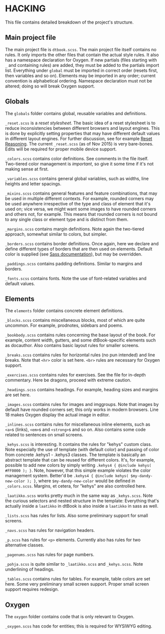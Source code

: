 # HACKING

This file contains detailed breakdown of the project's structure.

## Main project file

The main project file is `dtbook.scss`. The main project file itself contains no rules. It only imports the other files that contain the actual style rules. It also has a namespace declaration for Oxygen. If new partials (files starting with `_` and containing rules) are added, they must be added to the partials import list. Everything under `global` must be imported in correct order (resets first, then variables and so on). Elements may be imported in any order; current convention is alphabetical ordering. Namespace declaration must not be altered; doing so will break Oxygen support.

## Globals

The `globals` folder contains global, reusable variables and definitions.

`_reset.scss` is a *reset stylesheet*. The basic idea of a reset stylesheet is to reduce inconsistencies between different browsers and layout engines. This is done by explicitly setting properties that may have different default values in different layout engines. For further discussion, see for example [Reset Reasoning](http://meyerweb.com/eric/thoughts/2007/04/18/reset-reasoning/). The current `_reset.scss` (as of Nov 2015) is very bare-bones. Edits will be required for proper mobile device support.

`_colors.scss` contains color definitions. See comments in the file itself. Two-tiered color management is *important*, so give it some time if it's not making sense at first.

`_variables.scss` contains general global variables, such as widths, line heights and letter spacings.

`_mixins.scss` contains general features and feature combinations, that may be used in multiple different contexts. For example, rounded corners may be used anywhere irrespective of the type and class of element that it's used on; vice versa, we might want some images to have rounded corners and others not, for example. This means that rounded corners is not bound to any single class or element type and is distinct from them.

`_margins.scss` contains margin definitions. Note again the two-tiered approach, somewhat similar to colors, but simpler.

`_borders.scss` contains border definitions. Once again, here we declare and define different types of borders that are then used on elements. Default color is supplied (see [Sass documentation](http://sass-lang.com/documentation/file.SASS_REFERENCE.html)), but may be overridden.

`_paddings.scss` contains padding definitions. Similar to margins and borders.

`_fonts.scss` contains fonts. Note the use of font-related variables and default values.

## Elements

The `elements` folder contains concrete element definitions.

`_blocks.scss` contains miscellaneous blocks, most of which are quite uncommon. For example, prodnotes, sidebars and poems.

`_bookbody.scss` contains rules concerning the base layout of the book. For example, content width, gutters, and some dtBook-specific elements such as docauthor. Also contains basic layout rules for smaller screens.

`_breaks.scss` contains rules for horizontal rules (no pun intended) and line breaks. Note that `<hr>` color is set here. `<br>` rules are necessary for Oxygen support.

`_exercises.scss` contains rules for exercises. See the file for in-depth commentary. Here be dragons, proceed with extreme caution.

`_headings.scss` contains headings. For example, heading sizes and margins are set here.

`_images.scss` contains rules for images and imggroups. Note that images by default have rounded corners set; this only works in modern browsers. Line 18 makes Oxygen display the actual image in editor.

`_inlines.scss` contains rules for miscellaneous inline elements, such as `<a>`s (links), `<em>`s and `<strong>`s and so on. Also contains some code related to sentences on small screens.

`_kehys.scss` is interesting. It contains the rules for "kehys" custom class. Note especially the use of template (with default color) and passing of color from concrete .kehys1 - .kehys3 classes. The template is basically an abstract template that can be reused for different colors. It's, for example, possible to add new colors by simply writing `.kehys4 { @include kehys( #FF0000 ); }`. Note, however, that this simple example violates the color management system. Better'd be `.kehys4 { @include kehys( $my-dandy-new-color ); }`, where `$my-dandy-new-color` would be defined in `_colors.scss`. Margins, et cetera, for "kehys" are also controlled here.

`_laatikko.scss` works pretty much in the same way as `_kehys.scss`. Note the curious selectors and nested structure in the template: Everything that's actually inside a `laatikko` in dtBook is also inside a `laatikko` in sass as well.

`_lists.scss` has rules for lists. Also some preliminary support for small screens.

`_navs.scss` has rules for navigation headers.

`_p.scss` has rules for `<p>` elements. Currently also has rules for two alternative classes.

`_pagenums.scss` has rules for page numbers.

`_pohja.scss` is quite similar to `_laatikko.scss` and `_kehys.scss`. Note underlining of headings.

`_tables.scss` contains rules for tables. For example, table colors are set here. Some very preliminary small screen support. Proper small screen support requires redesign.

## Oxygen

The `oxygen` folder contains code that is only relevant to Oxygen.

`_oxygen.scss` has code for entities; this is required for WYSIWYG editing.